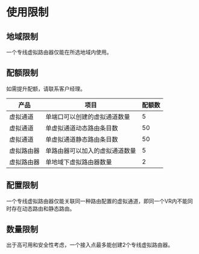 # 使用限制

## 地域限制

一个专线虚拟路由器仅能在所选地域内使用。

## 配额限制
如需提升配额，请联系客户经理。

| 产品       | 项目                           | 配额数 |
| ---------- | ------------------------------ | ------ |
| 虚拟通道   | 单端口可以创建的虚拟通道数量   | 5      |
| 虚拟通道   | 单虚拟通道动态路由条目数       | 50     |
| 虚拟通道   | 单虚拟通道静态路由条目数       | 50     |
| 虚拟路由器 | 单路由器可以加入的虚拟通道数量 | 5      |
| 虚拟路由器 | 单地域下虚拟路由器数量         | 2      |

## 配置限制
一个专线虚拟路由器仅能关联同一种路由配置的虚拟通道，即同一个VR内不能同时存在动态路由和静态路由。

## 数量限制
出于高可用和安全性考虑，一个接入点最多能创建2个专线虚拟路由器。


